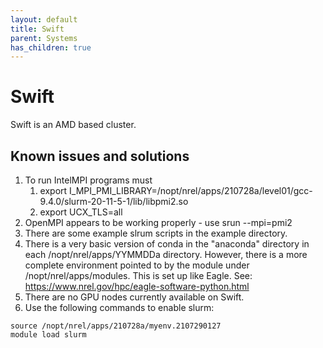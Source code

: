 ```yaml
---
layout: default
title: Swift
parent: Systems
has_children: true
---
```


# Swift

Swift is an AMD based cluster. 

## Known issues and solutions
1. To run IntelMPI programs must
	1. export I\_MPI\_PMI\_LIBRARY=/nopt/nrel/apps/210728a/level01/gcc-9.4.0/slurm-20-11-5-1/lib/libpmi2.so
	1. export UCX_TLS=all
1. OpenMPI appears to be working properly - use srun --mpi=pmi2
1. There are some example slrum scripts in the example directory. 
1. There is a very basic version of conda in the "anaconda" directory in each  /nopt/nrel/apps/YYMMDDa directory. However, there is a more complete environment pointed to by the module under /nopt/nrel/apps/modules. This is set up like Eagle.  See: https://www.nrel.gov/hpc/eagle-software-python.html
1. There are no GPU nodes currently available on Swift.
1. Use the following commands to enable slurm:

```
source /nopt/nrel/apps/210728a/myenv.2107290127
module load slurm
```

